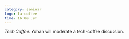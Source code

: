 ```yaml
---
category: seminar
logo: fa-coffee
time: 16:00 JST
---
```


*Tech Coffee.* Yohan will moderate a tech-coffee discussion. 
